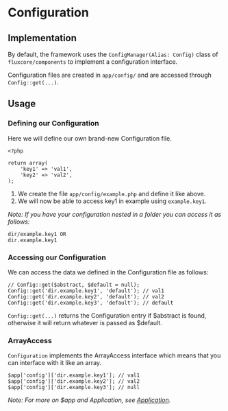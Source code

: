 Configuration
=

Implementation
-

By default, the framework uses the `ConfigManager(Alias: Config)` class of `fluxcore/components` to
implement a configuration interface.

Configuration files are created in `app/config/` and are accessed through `Config::get(...)`.

Usage
-

### Defining our Configuration

Here we will define our own brand-new Configuration file.

	<?php

	return array(
		'key1' => 'val1',
		'key2' => 'val2',
	);

 1. We create the file `app/config/example.php` and define it like above.
 2. We will now be able to access key1 in example using `example.key1`.

_Note: If you have your configuration nested in a folder you can access it as follows:_

	dir/example.key1 OR
	dir.example.key1

### Accessing our Configuration

We can access the data we defined in the Configuration file as follows:

	// Config::get($abstract, $default = null);
	Config::get('dir.example.key1', 'default'); // val1
	Config::get('dir.example.key2', 'default'); // val2
	Config::get('dir.example.key3', 'default'); // default

`Config::get(...)` returns the Configuration entry if $abstract is found, otherwise it will
return whatever is passed as $default.

### ArrayAccess

`Configuration` implements the ArrayAccess interface which means that you can interface with it
like an array.

	$app['config']['dir.example.key1']; // val1
	$app['config']['dir.example.key2']; // val2
	$app['config']['dir.example.key3']; // null

_Note: For more on $app and Application, see [Application](#/docs/application)._
